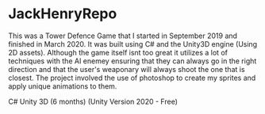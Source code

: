 # JackHenryRepo

This was a Tower Defence Game that I started in September 2019 and finished in March 2020.  It was built using C# and the Unity3D engine (Using 2D assets).  Although the game
itself isnt too great it utilizes a lot of techniques with the AI enemey ensuring that they can always go in the right direction and that the user's weaponary will always
shoot the one that is closest.  The project involved the use of photoshop to create my sprites and apply unique animations to them.  

C#
Unity 3D
(6 months) (Unity Version 2020 - Free)  

